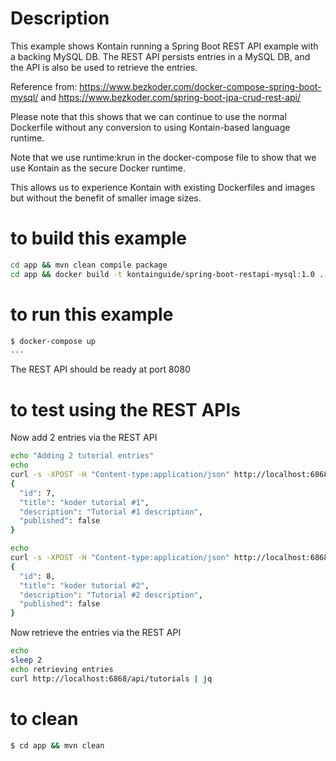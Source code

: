 # Description
This example shows Kontain running a Spring Boot REST API example with a backing MySQL DB.  The REST API persists entries in a MySQL DB, and the API is also be used to retrieve the entries.

Reference from:
https://www.bezkoder.com/docker-compose-spring-boot-mysql/ and https://www.bezkoder.com/spring-boot-jpa-crud-rest-api/

Please note that this shows that we can continue to use the normal Dockerfile without any conversion to using  Kontain-based language runtime.

Note that we use runtime:krun in the docker-compose file to show that we use Kontain as the secure Docker runtime.

This allows us to experience Kontain with existing Dockerfiles and images but without the benefit of smaller image sizes.

# to build this example
```bash
cd app && mvn clean compile package
cd app && docker build -t kontainguide/spring-boot-restapi-mysql:1.0 .
```

# to run this example
```bash
$ docker-compose up
...
```

The REST API should be ready at port 8080

# to test using the REST APIs
Now add 2 entries via the REST API
```bash
echo "Adding 2 tutorial entries"
echo
curl -s -XPOST -H "Content-type:application/json" http://localhost:6868/api/tutorials -d '{"title": "koder tutorial #1", "description": "Tutorial #1 description"}' | jq
{
  "id": 7,
  "title": "koder tutorial #1",
  "description": "Tutorial #1 description",
  "published": false
}

echo
curl -s -XPOST -H "Content-type:application/json" http://localhost:6868/api/tutorials -d '{"title": "koder tutorial #2", "description": "Tutorial #2 description"}' | jq
{
  "id": 8,
  "title": "koder tutorial #2",
  "description": "Tutorial #2 description",
  "published": false
}
```

Now retrieve the entries via the REST API
```bash
echo
sleep 2
echo retrieving entries
curl http://localhost:6868/api/tutorials | jq
```

# to clean
```bash
$ cd app && mvn clean
```
